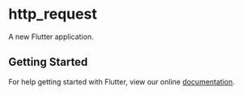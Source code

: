 # http_request

A new Flutter application.

## Getting Started

For help getting started with Flutter, view our online
[documentation](https://flutter.io/).
